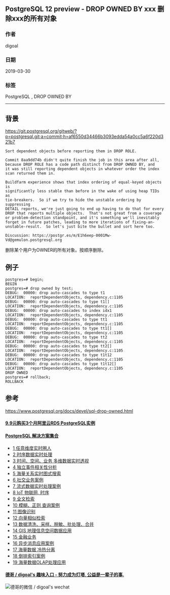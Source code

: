 ## PostgreSQL 12 preview - DROP OWNED BY xxx 删除xxx的所有对象  
                                                  
### 作者                                                  
digoal                                                  
                                                  
### 日期                                                  
2019-03-30                                                  
                                                  
### 标签                                                  
PostgreSQL , DROP OWNED BY    
                                                  
----                                                  
                                                  
## 背景     
https://git.postgresql.org/gitweb/?p=postgresql.git;a=commit;h=af6550d34466b3093edda54a0cc5a6f220d321b7  
  
```  
Sort dependent objects before reporting them in DROP ROLE.  
  
Commit 8aa9dd74b didn't quite finish the job in this area after all,  
because DROP ROLE has a code path distinct from DROP OWNED BY, and  
it was still reporting dependent objects in whatever order the index  
scan returned them in.  
  
Buildfarm experience shows that index ordering of equal-keyed objects is  
significantly less stable than before in the wake of using heap TIDs as  
tie-breakers.  So if we try to hide the unstable ordering by suppressing  
DETAIL reports, we're just going to end up having to do that for every  
DROP that reports multiple objects.  That's not great from a coverage  
or problem-detection standpoint, and it's something we'll inevitably  
forget in future patches, leading to more iterations of fixing-an-  
unstable-result.  So let's just bite the bullet and sort here too.  
  
Discussion: https://postgr.es/m/E1h6eep-0001Mw-Vd@gemulon.postgresql.org  
```  
  
删除某个用户为OWNER的所有对象。按顺序删除。  
  
## 例子  
  
```  
postgres=# begin;  
BEGIN  
postgres=# drop owned by test;  
DEBUG:  00000: drop auto-cascades to type t1  
LOCATION:  reportDependentObjects, dependency.c:1105  
DEBUG:  00000: drop auto-cascades to type t1[]  
LOCATION:  reportDependentObjects, dependency.c:1105  
DEBUG:  00000: drop auto-cascades to index idx1  
LOCATION:  reportDependentObjects, dependency.c:1105  
DEBUG:  00000: drop auto-cascades to type tt1  
LOCATION:  reportDependentObjects, dependency.c:1105  
DEBUG:  00000: drop auto-cascades to type tt1[]  
LOCATION:  reportDependentObjects, dependency.c:1105  
DEBUG:  00000: drop auto-cascades to type tt2  
LOCATION:  reportDependentObjects, dependency.c:1105  
DEBUG:  00000: drop auto-cascades to type tt2[]  
LOCATION:  reportDependentObjects, dependency.c:1105  
DEBUG:  00000: drop auto-cascades to type t1t12  
LOCATION:  reportDependentObjects, dependency.c:1105  
DEBUG:  00000: drop auto-cascades to type t1t12[]  
LOCATION:  reportDependentObjects, dependency.c:1105  
DROP OWNED  
postgres=# rollback;  
ROLLBACK  
```  
  
## 参考  
https://www.postgresql.org/docs/devel/sql-drop-owned.html    
    
  
  
  
  
  
  
  
  
  
  
  
  
  
  
  
  
  
  
  
  
  
  
  
  
  
  
  
  
  
  
  
  
  
  
  
  
  
  
  
  
  
#### [9.9元购买3个月阿里云RDS PostgreSQL实例](https://www.aliyun.com/database/postgresqlactivity "57258f76c37864c6e6d23383d05714ea")
  
  
#### [PostgreSQL 解决方案集合](https://yq.aliyun.com/topic/118 "40cff096e9ed7122c512b35d8561d9c8")
- [1 任意维度实时圈人](https://yq.aliyun.com/topic/118 "40cff096e9ed7122c512b35d8561d9c8")
- [2 时序数据实时处理](https://yq.aliyun.com/topic/118 "40cff096e9ed7122c512b35d8561d9c8")
- [3 时间、空间、业务 多维数据实时透视](https://yq.aliyun.com/topic/118 "40cff096e9ed7122c512b35d8561d9c8")
- [4 独立事件相关性分析](https://yq.aliyun.com/topic/118 "40cff096e9ed7122c512b35d8561d9c8")
- [5 海量关系实时图式搜索](https://yq.aliyun.com/topic/118 "40cff096e9ed7122c512b35d8561d9c8")
- [6 社交业务案例](https://yq.aliyun.com/topic/118 "40cff096e9ed7122c512b35d8561d9c8")
- [7 流式数据实时处理案例](https://yq.aliyun.com/topic/118 "40cff096e9ed7122c512b35d8561d9c8")
- [8 IoT 物联网, 时序](https://yq.aliyun.com/topic/118 "40cff096e9ed7122c512b35d8561d9c8")
- [9 全文检索](https://yq.aliyun.com/topic/118 "40cff096e9ed7122c512b35d8561d9c8")
- [10 模糊、正则 查询案例](https://yq.aliyun.com/topic/118 "40cff096e9ed7122c512b35d8561d9c8")
- [11 图像识别](https://yq.aliyun.com/topic/118 "40cff096e9ed7122c512b35d8561d9c8")
- [12 向量相似检索](https://yq.aliyun.com/topic/118 "40cff096e9ed7122c512b35d8561d9c8")
- [13 数据清洗、采样、脱敏、批处理、合并](https://yq.aliyun.com/topic/118 "40cff096e9ed7122c512b35d8561d9c8")
- [14 GIS 地理信息空间数据应用](https://yq.aliyun.com/topic/118 "40cff096e9ed7122c512b35d8561d9c8")
- [15 金融业务](https://yq.aliyun.com/topic/118 "40cff096e9ed7122c512b35d8561d9c8")
- [16 异步消息应用案例](https://yq.aliyun.com/topic/118 "40cff096e9ed7122c512b35d8561d9c8")
- [17 海量数据 冷热分离](https://yq.aliyun.com/topic/118 "40cff096e9ed7122c512b35d8561d9c8")
- [18 倒排索引案例](https://yq.aliyun.com/topic/118 "40cff096e9ed7122c512b35d8561d9c8")
- [19 海量数据OLAP处理应用](https://yq.aliyun.com/topic/118 "40cff096e9ed7122c512b35d8561d9c8")
  
  
#### [德哥 / digoal's 趣味入口 - 努力成为灯塔, 公益是一辈子的事.](https://github.com/digoal/blog/blob/master/README.md "22709685feb7cab07d30f30387f0a9ae")
  
  
![德哥的微信 / digoal's wechat](../pic/digoal_weixin.jpg "f7ad92eeba24523fd47a6e1a0e691b59")
  
